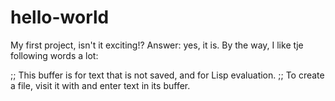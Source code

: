 # hello-world
My first project, isn't it exciting!? Answer: yes, it is.
By the way, I like tje following words a lot: 

;; This buffer is for text that is not saved, and for Lisp evaluation.
;; To create a file, visit it with <open> and enter text in its buffer.


